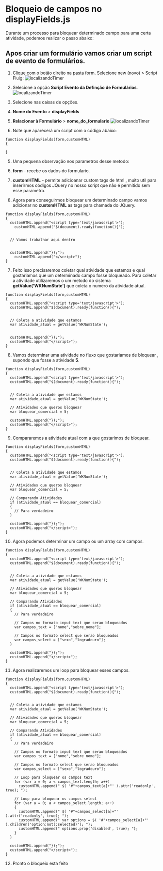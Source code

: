 # Bloqueio de campos no displayFields.js

Durante um processo para bloquear determinado campo para uma certa atividade, podemos realizar o passo abaixo:

## Apos criar um formulário vamos criar um script de evento de formulários.

1. Clique com o botão direito na pasta form. Selecione new (novo) > Script Fluig:
  ![localizandoTimer](https://github.com/robertoShimokawa/Fluig/blob/master/Validacoes/Bloqueio%20de%20campos/images/01.png)

2. Selecione a opção **Script Evento da Definção de Formulários**.
  ![localizandoTimer](https://github.com/robertoShimokawa/Fluig/blob/master/Validacoes/Bloqueio%20de%20campos/images/02.png)

3. Selecione nas caixas de opções.
  1. **Nome do Evento** > **displayFields**
  2. **Relacionar à Formulário** > **nome_do_formulario**
  ![localizandoTimer](https://github.com/robertoShimokawa/Fluig/blob/master/Validacoes/Bloqueio%20de%20campos/images/03.png)

4. Note que aparecerá um script com o código abaixo:
  ```
  function displayFields(form,customHTML)
  {

  }
  ```
5. Uma pequena observação nos parametros desse metodo:
  1. **form** - recebe os dados do formulario.
  2. **customHTML** - permite adicioanar custom tags de html , muito util para inserirmos códigos JQuery no nosso script que não é permitido sem esse parametro.

6. Agora para conseguirmos bloquear um determinado campo vamos adicionar no **customHTML** as tags para chamada do JQuery.
  ```
  function displayFields(form,customHTML)
  {
    customHTML.append("<script type='text/javascript'>");
	  customHTML.append("$(document).ready(function(){");


    // Vamos trabalhar aqui dentro


    customHTML.append("});");
	  customHTML.append("</script>");
  }
  ```

7. Feito isso precisaremos coletar qual atividade que estamos e qual gostariamos que um determinado campo fosse bloqueado. Para coletar a atividade utilizaremos o um metodo do sistema **getValue('WKNumState')** que coleta o numero da atividade atual.
  ```
  function displayFields(form,customHTML)
  {
    customHTML.append("<script type='text/javascript'>");
    customHTML.append("$(document).ready(function(){");


    // Coleta a atividade que estamos
    var atividade_atual = getValue('WKNumState');


    customHTML.append("});");
    customHTML.append("</script>");
  }
  ```

8. Vamos determinar uma atividade no fluxo que gostariamos de bloquear , supondo que fosse a atividade **5**.
  ```
  function displayFields(form,customHTML)
  {
    customHTML.append("<script type='text/javascript'>");
    customHTML.append("$(document).ready(function(){");


    // Coleta a atividade que estamos
    var atividade_atual = getValue('WKNumState');

    // Atividades que queros bloquear
    var bloquear_comercial = 5;

    customHTML.append("});");
    customHTML.append("</script>");
  }
  ```

9. Compararemos a atividade atual com a que gostarimos de bloquear.
  ```
  function displayFields(form,customHTML)
  {
    customHTML.append("<script type='text/javascript'>");
    customHTML.append("$(document).ready(function(){");


    // Coleta a atividade que estamos
    var atividade_atual = getValue('WKNumState');

    // Atividades que queros bloquear
    var bloquear_comercial = 5;

    // Comparando Atividades
    if (atividade_atual == bloquear_comercial)
    {
      // Para verdadeiro
    }

    customHTML.append("});");
    customHTML.append("</script>");
  }
  ```

10. Agora podemos determinar um campo ou um array com campos.
  ```
  function displayFields(form,customHTML)
  {
    customHTML.append("<script type='text/javascript'>");
    customHTML.append("$(document).ready(function(){");


    // Coleta a atividade que estamos
    var atividade_atual = getValue('WKNumState');

    // Atividades que queros bloquear
    var bloquear_comercial = 5;

    // Comparando Atividades
    if (atividade_atual == bloquear_comercial)
    {
      // Para verdadeiro

      // Campos no formato input text que serao bloqueados
      var campos_text = ["nome","sobre_nome"];

      // Campos no formato select que serao bloqueados
      var campos_select = ["sexo","logradouro"];
    }

    customHTML.append("});");
    customHTML.append("</script>");
  }
  ```

11. Agora realizaremos um loop para bloquear esses campos.
  ```
  function displayFields(form,customHTML)
  {
    customHTML.append("<script type='text/javascript'>");
    customHTML.append("$(document).ready(function(){");


    // Coleta a atividade que estamos
    var atividade_atual = getValue('WKNumState');

    // Atividades que queros bloquear
    var bloquear_comercial = 5;

    // Comparando Atividades
    if (atividade_atual == bloquear_comercial)
    {
      // Para verdadeiro

      // Campos no formato input text que serao bloqueados
      var campos_text = ["nome","sobre_nome"];

      // Campos no formato select que serao bloqueados
      var campos_select = ["sexo","logradouro"];

      // Loop para bloquear os campos text
      for (var a = 0; a < campos_text.length; a++)
        customHTML.append(" $( '#"+campos_text[a]+"' ).attr('readonly', true); ");

      // Loop para bloquear os campos select
      for (var a = 0; a < campos_select.length; a++)
      {
        customHTML.append(" $( '#"+campos_select[a]+"' ).attr('readonly', true); ");
        customHTML.append(" var options = $( '#"+campos_select[a]+"' ).children('option:not(:selected)'); ");
        customHTML.append(" options.prop('disabled', true); ");
      }
    }

    customHTML.append("});");
    customHTML.append("</script>");
  }
  ```

12. Pronto o bloqueio esta feito
